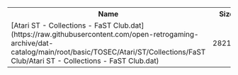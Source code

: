 <table>
<tr><th>Name</th><th>Size</th></tr>
<tr><td>
[Atari ST - Collections - FaST Club.dat](https://raw.githubusercontent.com/open-retrogaming-archive/dat-catalog/main/root/basic/TOSEC/Atari/ST/Collections/FaST Club/Atari ST - Collections - FaST Club.dat)
</td><td>282112</td></tr>
</table>
